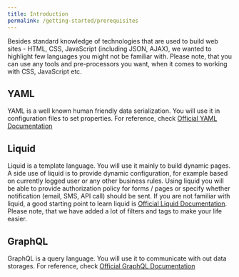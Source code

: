 ```yaml
---
title: Introduction
permalink: /getting-started/prerequisites
---
```


Besides standard knowledge of technologies that are used to build web sites - HTML, CSS, JavaScript (including JSON, AJAX), we wanted to highlight few languages you might not be familiar with. Please note, that you can use any tools and pre-processors you want, when it comes to working with CSS, JavaScript etc.

## YAML

YAML is a well known human friendly data serialization. You will use it in configuration files to set properties. For reference, check [Official YAML Documentation](http://www.yaml.org/start.html)

## Liquid

Liquid is a template language. You will use it mainly to build dynamic pages. A side use of liquid is to provide dynamic configuration, for example based on currently logged user or any other business rules. Using liquid you will be able to provide authorization policy for forms / pages or specify whether notification (email, SMS, API call) should be sent. If you are not familiar with liquid, a good starting point to learn liquid is [Official Liquid Documentation](https://shopify.github.io/liquid/). Please note, that we have added a lot of filters and tags to make your life easier.

## GraphQL

GraphQL is a query language. You will use it to communicate with out data storages. For reference, check [Official GraphQL Documentation](http://graphql.org/learn/)
